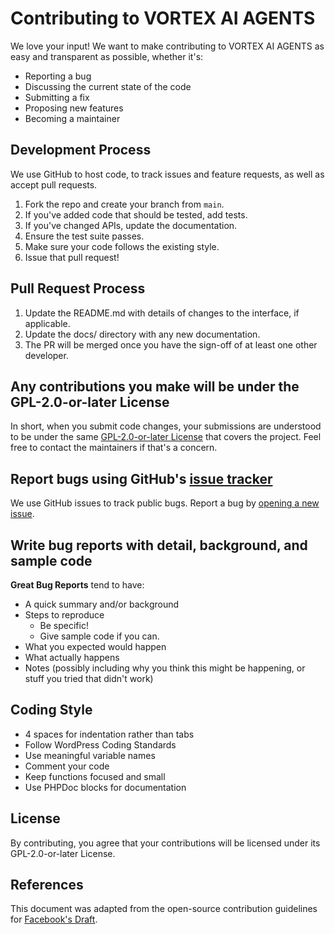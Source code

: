 # Contributing to VORTEX AI AGENTS

We love your input! We want to make contributing to VORTEX AI AGENTS as easy and transparent as possible, whether it's:

- Reporting a bug
- Discussing the current state of the code
- Submitting a fix
- Proposing new features
- Becoming a maintainer

## Development Process

We use GitHub to host code, to track issues and feature requests, as well as accept pull requests.

1. Fork the repo and create your branch from `main`.
2. If you've added code that should be tested, add tests.
3. If you've changed APIs, update the documentation.
4. Ensure the test suite passes.
5. Make sure your code follows the existing style.
6. Issue that pull request!

## Pull Request Process

1. Update the README.md with details of changes to the interface, if applicable.
2. Update the docs/ directory with any new documentation.
3. The PR will be merged once you have the sign-off of at least one other developer.

## Any contributions you make will be under the GPL-2.0-or-later License
In short, when you submit code changes, your submissions are understood to be under the same [GPL-2.0-or-later License](LICENSE) that covers the project. Feel free to contact the maintainers if that's a concern.

## Report bugs using GitHub's [issue tracker](https://github.com/mariannenems/vortex-ai-agents/issues)
We use GitHub issues to track public bugs. Report a bug by [opening a new issue](https://github.com/mariannenems/vortex-ai-agents/issues/new).

## Write bug reports with detail, background, and sample code

**Great Bug Reports** tend to have:

- A quick summary and/or background
- Steps to reproduce
  - Be specific!
  - Give sample code if you can.
- What you expected would happen
- What actually happens
- Notes (possibly including why you think this might be happening, or stuff you tried that didn't work)

## Coding Style

* 4 spaces for indentation rather than tabs
* Follow WordPress Coding Standards
* Use meaningful variable names
* Comment your code
* Keep functions focused and small
* Use PHPDoc blocks for documentation

## License
By contributing, you agree that your contributions will be licensed under its GPL-2.0-or-later License.

## References
This document was adapted from the open-source contribution guidelines for [Facebook's Draft](https://github.com/facebook/draft-js/blob/a9316a723f9e918afde44dea68b5f9f39b7d9b00/CONTRIBUTING.md). 
